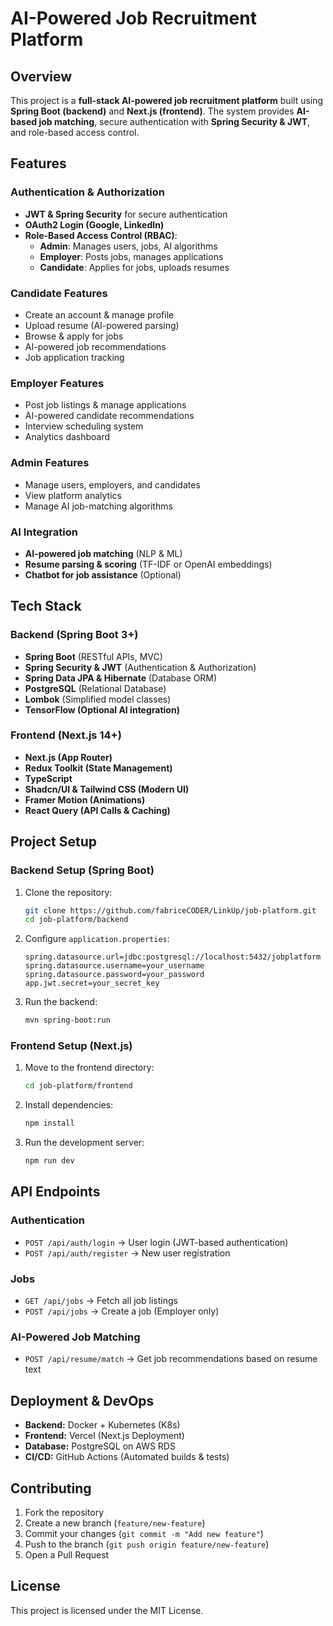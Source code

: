 # AI-Powered Job Recruitment Platform

## Overview
This project is a **full-stack AI-powered job recruitment platform** built using **Spring Boot (backend)** and **Next.js (frontend)**. The system provides **AI-based job matching**, secure authentication with **Spring Security & JWT**, and role-based access control.

## Features
### **Authentication & Authorization**
- **JWT & Spring Security** for secure authentication
- **OAuth2 Login (Google, LinkedIn)**
- **Role-Based Access Control (RBAC)**:
  - **Admin**: Manages users, jobs, AI algorithms
  - **Employer**: Posts jobs, manages applications
  - **Candidate**: Applies for jobs, uploads resumes

### **Candidate Features**
- Create an account & manage profile
- Upload resume (AI-powered parsing)
- Browse & apply for jobs
- AI-powered job recommendations
- Job application tracking

### **Employer Features**
- Post job listings & manage applications
- AI-powered candidate recommendations
- Interview scheduling system
- Analytics dashboard

### **Admin Features**
- Manage users, employers, and candidates
- View platform analytics
- Manage AI job-matching algorithms

### **AI Integration**
- **AI-powered job matching** (NLP & ML)
- **Resume parsing & scoring** (TF-IDF or OpenAI embeddings)
- **Chatbot for job assistance** (Optional)

## **Tech Stack**
### **Backend (Spring Boot 3+)**
- **Spring Boot** (RESTful APIs, MVC)
- **Spring Security & JWT** (Authentication & Authorization)
- **Spring Data JPA & Hibernate** (Database ORM)
- **PostgreSQL** (Relational Database)
- **Lombok** (Simplified model classes)
- **TensorFlow (Optional AI integration)**

### **Frontend (Next.js 14+)**
- **Next.js (App Router)**
- **Redux Toolkit (State Management)**
- **TypeScript**
- **Shadcn/UI & Tailwind CSS (Modern UI)**
- **Framer Motion (Animations)**
- **React Query (API Calls & Caching)**

## **Project Setup**
### **Backend Setup (Spring Boot)**
1. Clone the repository:
   ```sh
   git clone https://github.com/fabriceCODER/LinkUp/job-platform.git
   cd job-platform/backend
   ```
2. Configure `application.properties`:
   ```properties
   spring.datasource.url=jdbc:postgresql://localhost:5432/jobplatform
   spring.datasource.username=your_username
   spring.datasource.password=your_password
   app.jwt.secret=your_secret_key
   ```
3. Run the backend:
   ```sh
   mvn spring-boot:run
   ```

### **Frontend Setup (Next.js)**
1. Move to the frontend directory:
   ```sh
   cd job-platform/frontend
   ```
2. Install dependencies:
   ```sh
   npm install
   ```
3. Run the development server:
   ```sh
   npm run dev
   ```

## **API Endpoints**
### **Authentication**
- `POST /api/auth/login` → User login (JWT-based authentication)
- `POST /api/auth/register` → New user registration

### **Jobs**
- `GET /api/jobs` → Fetch all job listings
- `POST /api/jobs` → Create a job (Employer only)

### **AI-Powered Job Matching**
- `POST /api/resume/match` → Get job recommendations based on resume text

## **Deployment & DevOps**
- **Backend:** Docker + Kubernetes (K8s)
- **Frontend:** Vercel (Next.js Deployment)
- **Database:** PostgreSQL on AWS RDS
- **CI/CD:** GitHub Actions (Automated builds & tests)

## **Contributing**
1. Fork the repository
2. Create a new branch (`feature/new-feature`)
3. Commit your changes (`git commit -m "Add new feature"`)
4. Push to the branch (`git push origin feature/new-feature`)
5. Open a Pull Request

## **License**
This project is licensed under the MIT License.

